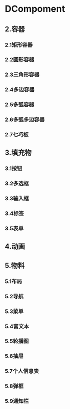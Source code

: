 # DCompoment



## 2.容器

### 2.1矩形容器

### 2.2圆形容器

### 2.3三角形容器

### 2.4多边容器

### 2.5多弧容器

### 2.6多弧多边容器

### 2.7七巧板

## 3.填充物

### 3.1按钮

### 3.2多选框

### 3.3输入框

### 3.4标签

### 3.5表单

## 4.动画

## 5.物料

### 5.1布局

### 5.2导航

### 5.3菜单

### 5.4富文本

### 5.5轮播图

### 5.6抽屉

### 5.7个人信息表

### 5.8弹框

### 5.9通知栏



 